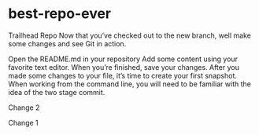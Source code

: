 # best-repo-ever
Trailhead Repo
Now that you’ve checked out to the new branch, well make some changes and see Git in action.

Open the README.md in your repository
Add some content using your favorite text editor.
When you’re finished, save your changes.
After you made some changes to your file, it’s time to create your first snapshot. When working from the command line, you will need to be familiar with the idea of the two stage commit.

Change 2

Change 1